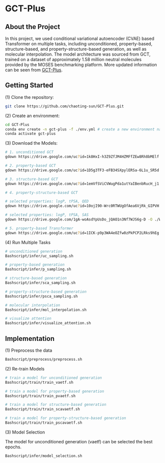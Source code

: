 # GCT-Plus


## About the Project
In this project, we used conditional variational autoencoder (CVAE) based Transformer on multiple tasks, including unconditioned, property-based, structure-based, and property-structure-based generation, as well as molecular interpolation. The model architecture was sourced from GCT, trained on a dataset of approximately 1.58 million neutral molecules provided by the MOSES benchmarking platform.
More updated information can be seen from [GCT-Plus](https://github.com/chaoting-sun/GCT-Plus).

## Getting Started

(1) Clone the repository:
```bash
git clone https://github.com/chaoting-sun/GCT-Plus.git
```

(2) Create an environment:
```bash
cd GCT-Plus
conda env create -n gct-plus -f ./env.yml # create a new environment named gct-plus
conda activate gct-plus
```

(3) Download the Models:
```bash
# 1. unconditioned GCT
gdown https://drive.google.com/uc?id=1k8HxI-h3Z9ZfJM4HZMFfZEw8Rh8bMElf -O ./Weights/vaetf/vaetf1.pt

# 2. property-based GCT
gdown https://drive.google.com/uc?id=1D5g3TF3-eFB34SXpylERSa-6L1u_SR5d -O ./Weights/pvaetf/pvaetf1.pt

# 3. structure-based GCT
gdown https://drive.google.com/uc?id=1emVfSViCVWugPda1utYaIBenbRucH_j1 -O ./Weights/scavaetf/scavaetf1.pt

# 4. property-structure-based GCT

# selected properties: logP, tPSA, QED
gdown https://drive.google.com/uc?id=10ojI90-Wrc0RTWUgOfAea6VjRk_GIPVH -O ./Weights/pscavaetf/pscavaetf1.pt

# selected properties: logP, tPSA, SAS
gdown https://drive.google.com/1gA-woAsdYpUsDo_jQAO1n3Nf7WJS6g-D -O ./Weights/pscavaetf/pscavaetf1_molgpt.pt

# 5. property-based Transformer
gdown https://drive.google.com/uc?id=1ICK-p9p3WA4eOZfw0zPkPCP2LRks9hEg -O ./Weights/pscavaetf/pscavaetf1.pt
```

(4) Run Multiple Tasks
```bash
# unconditioned generation
Bashscript/infer/uc_sampling.sh

# property-based generation
Bashscript/infer/p_sampling.sh

# structure-based generation
Bashscript/infer/sca_sampling.sh

# property-structure-based generation
Bashscript/infer/psca_sampling.sh

# molecular interpolation
Bashscript/infer/mol_interpolation.sh

# visualize attention
Bashscript/infer/visualize_attention.sh
```

## Implementation
(1) Preprocess the data
```bash
Bashscript/preprocess/preprocess.sh
```

(2) Re-train Models

```bash
# train a model for unconditioned generation
Bashscript/train/train_vaetf.sh

# train a model for property-based generation
Bashscript/train/train_pvaetf.sh

# train a model for structure-based generation
Bashscript/train/train_scavaetf.sh

# train a model for property-structure-based generation
Bashscript/train/train_pscavaetf.sh
```

(3) Model Selection

The model for unconditioned generation (vaetf) can be selected the best epochs.
```bash
Bashscript/infer/model_selection.sh
```
